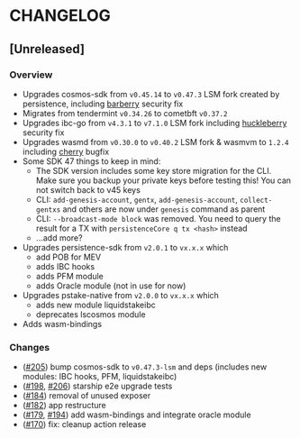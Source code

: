 # CHANGELOG

## [Unreleased]

### Overview

- Upgrades cosmos-sdk from `v0.45.14` to `v0.47.3` LSM fork created by persistence, including [barberry](https://forum.cosmos.network/t/cosmos-sdk-security-advisory-barberry/10825) security fix
- Migrates from tendermint `v0.34.26` to cometbft `v0.37.2`
- Upgrades ibc-go from `v4.3.1` to `v7.1.0` LSM fork including [huckleberry](https://forum.cosmos.network/t/ibc-security-advisory-huckleberry/10731) security fix
- Upgrades wasmd from `v0.30.0` to `v0.40.2` LSM fork & wasmvm to `1.2.4` including [cherry](https://github.com/CosmWasm/advisories/blob/main/CWAs/CWA-2023-002.md) bugfix
- Some SDK 47 things to keep in mind:
  - The SDK version includes some key store migration for the CLI. Make sure you backup your private keys before testing this! You can not switch back to v45 keys
  - CLI: `add-genesis-account`, `gentx`, `add-genesis-account`, `collect-gentxs` and others are now under `genesis` command as parent
  - CLI: `--broadcast-mode block` was removed. You need to query the result for a TX with `persistenceCore q tx <hash>` instead
  - ...add more?
- Upgrades persistence-sdk from `v2.0.1` to `vx.x.x` which
  - add POB for MEV
  - adds IBC hooks
  - adds PFM module
  - adds Oracle module (not in use for now)
- Upgrades pstake-native from `v2.0.0` to `vx.x.x` which
  - adds new module liquidstakeibc
  - deprecates lscosmos module
- Adds wasm-bindings

### Changes

- ([#205](https://github.com/persistenceOne/persistenceCore/pull/205)) bump cosmos-sdk to `v0.47.3-lsm` and deps (includes new modules: IBC hooks, PFM, liquidstakeibc)
- ([#198](https://github.com/persistenceOne/persistenceCore/pull/198), [#206](https://github.com/persistenceOne/persistenceCore/pull/206)) starship e2e upgrade tests
- ([#184](https://github.com/persistenceOne/persistenceCore/pull/184)) removal of unused exposer
- ([#182](https://github.com/persistenceOne/persistenceCore/pull/182)) app restructure
- ([#179](https://github.com/persistenceOne/persistenceCore/pull/179), [#194](https://github.com/persistenceOne/persistenceCore/pull/194)) add wasm-bindings and integrate oracle module
- ([#170](https://github.com/persistenceOne/persistenceCore/pull/170)) fix: cleanup action release
